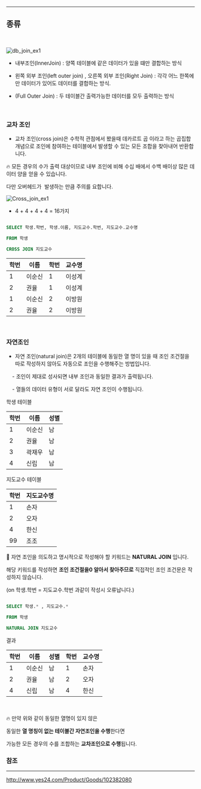 
***


## 종류
<br>

![db_join_ex1](https://user-images.githubusercontent.com/61622657/221702813-c5c925a7-e83d-471a-8702-96554b9cecb5.png)

- 내부조인(InnerJoin) : 양쪽 테이블에 같은 데이터가 있을 떄만 결합하는 방식

- 왼쪽 외부 조인(left outer join) , 오른쪽 외부 조인(Right Join) : 각각 어느 한쪽에만 데이터가 있어도 데이터를 결합하는 방식.

- (Full Outer Join) : 두 테이블간 출력가능한 데이터를 모두 출력하는 방식

<br>

### 교차 조인

- 교차 조인(cross join)은 수학적 관점에서 봤을때 데카르트 곱 이라고 하는 곱집합 개념으로 조인에 참여하는 테이블에서 발생할 수 있는 모든 조합을 찾아내어 반환합니다.


<aside>

🔥 모든 경우의 수가 출력 대상이므로 내부 조인에 비해 수십 배에서 수백 배이상 많은 데이터 양을 얻을 수 있습니다.

다만 오버헤드가  발생하는 만큼 주의를 요합니다.


</aside>

![Cross_join_ex1](https://user-images.githubusercontent.com/61622657/221702870-10c1dcc5-45f9-4f5f-abeb-e16a74325fa2.png)

- 4 + 4 + 4 + 4 = 16가지


```sql

SELECT 학생.학번, 학생.이름, 지도교수.학번, 지도교수.교수명

FROM 학생

CROSS JOIN 지도교수

```


| 학번 | 이름 | 학번 | 교수명 |
| --- | --- | --- | --- |
| 1 | 이순신 | 1 | 이성계 |
| 2 | 권율 | 1 | 이성계 |
| 1 | 이순신 | 2 | 이방원 |
| 2 | 권율 | 2 | 이방원 |


<br>

### 자연조인
  

- 자연 조인(natural join)은 2개의 테이블에 동일한 열 명이 있을 때 조인 조건절을 따로 작성하지 않아도 자동으로 조인을 수행해주는 방법입니다.

    - 조인이 제대로 성사되면 내부 조인과 동일한 결과가 출력됩니다.

    - 열들의 데이터 유형이 서로 달라도 자연 조인이 수행됩니다.

학생 테이블

| 학번 | 이름 | 성별 |
| --- | --- | --- |
| 1 | 이순신 | 남 |
| 2 | 권율 | 남 |
| 3 | 곽재우 | 남 |
| 4 | 신립 | 남 |


지도교수 테이블

| 학번 | 지도교수명 |
| --- | --- |
| 1 | 손자 |
| 2 | 오자 |
| 4 | 한신 |
| 99 | 조조 |

  

🌟 자연 조인을 의도하고 명시적으로 작성해야 할 키워드는 **NATURAL JOIN** 입니다.

해당 키워드를 작성하면 **조인 조건절을0 알아서 찾아주므로** 직접적인 조인 조건문은 작성하지 않습니다.


(on 학생.학번 = 지도교수.학번 과같이 작성시 오류납니다.)


```sql

SELECT 학생.* , 지도교수.*

FROM 학생

NATURAL JOIN 지도교수

```

  

결과

| 학번 | 이름 | 성별 | 학번 | 교수명 |
| --- | --- | --- | --- | --- |
| 1 | 이순신 | 남 | 1 | 손자 |
| 2 | 권율 | 남 | 2 | 오자 |
| 4 | 신립 | 남 | 4 | 한신 |

<br>


<aside>

🔥 만약 위와 같이 동일한 열명이 있지 않은

동일한 **열 명칭이 없는 테이블간 자연조인을 수행**한다면

가능한 모든 경우의 수를 조합하는 **교차조인으로 수행**됩니다.

</aside>



### 참조
***
http://www.yes24.com/Product/Goods/102382080